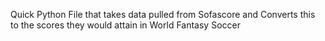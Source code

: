 Quick Python File that takes data pulled from Sofascore and Converts this to the scores they would attain in World Fantasy Soccer
